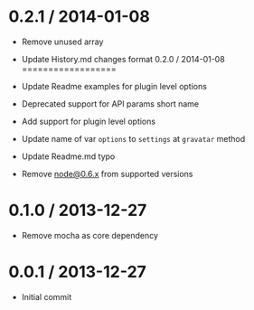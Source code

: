 
0.2.1 / 2014-01-08
==================

 * Remove unused array
 * Update History.md changes format
0.2.0 / 2014-01-08
==================

 * Update Readme examples for plugin level options
 * Deprecated support for API params short name
 * Add support for plugin level options
 * Update name of var `options` to `settings` at `gravatar` method
 * Update Readme.md typo
 * Remove node@0.6.x from supported versions

0.1.0 / 2013-12-27
==================

 * Remove mocha as core dependency

0.0.1 / 2013-12-27
==================

 * Initial commit
